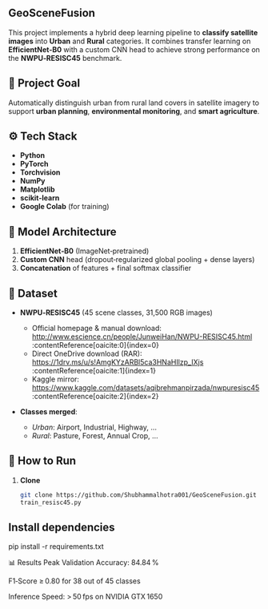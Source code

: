 ## GeoSceneFusion

This project implements a hybrid deep learning pipeline to **classify satellite images** into **Urban** and **Rural** categories. It combines transfer learning on **EfficientNet‑B0** with a custom CNN head to achieve strong performance on the **NWPU‑RESISC45** benchmark.

## 📌 Project Goal

Automatically distinguish urban from rural land covers in satellite imagery to support **urban planning**, **environmental monitoring**, and **smart agriculture**.

## ⚙️ Tech Stack

- **Python**  
- **PyTorch**  
- **Torchvision**  
- **NumPy**  
- **Matplotlib**  
- **scikit-learn**  
- **Google Colab** (for training)

## 🧠 Model Architecture

1. **EfficientNet‑B0** (ImageNet‑pretrained)  
2. **Custom CNN** head (dropout‑regularized global pooling + dense layers)  
3. **Concatenation** of features + final softmax classifier

## 📁 Dataset

- **NWPU‑RESISC45** (45 scene classes, 31,500 RGB images)  
  - Official homepage & manual download:  
    http://www.escience.cn/people/JunweiHan/NWPU-RESISC45.html :contentReference[oaicite:0]{index=0}  
  - Direct OneDrive download (RAR):  
    https://1drv.ms/u/s!AmgKYzARBl5ca3HNaHIlzp_IXjs :contentReference[oaicite:1]{index=1}  
  - Kaggle mirror:  
    https://www.kaggle.com/datasets/aqibrehmanpirzada/nwpuresisc45 :contentReference[oaicite:2]{index=2}  

- **Classes merged**:  
  - *Urban*: Airport, Industrial, Highway, …  
  - *Rural*: Pasture, Forest, Annual Crop, …

## 🚀 How to Run

1. **Clone**  
   ```bash
   git clone https://github.com/Shubhammalhotra001/GeoSceneFusion.git
   train_resisc45.py
## Install dependencies
pip install -r requirements.txt

📊 Results
Peak Validation Accuracy: 84.84 %

F1‑Score ≥ 0.80 for 38 out of 45 classes

Inference Speed: > 50 fps on NVIDIA GTX 1650

